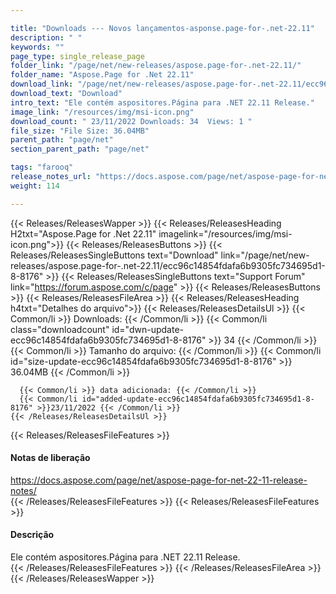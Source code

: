 ```yaml
---

title: "Downloads --- Novos lançamentos-asponse.page-for-.net-22.11"
description: " "
keywords: ""
page_type: single_release_page
folder_link: "/page/net/new-releases/aspose.page-for-.net-22.11/"
folder_name: "Aspose.Page for .Net 22.11"
download_link: "/page/net/new-releases/aspose.page-for-.net-22.11/ecc96c14854fdafa6b9305fc734695d1-8-8176"
download_text: "Download"
intro_text: "Ele contém aspositores.Página para .NET 22.11 Release."
image_link: "/resources/img/msi-icon.png"
download_count: " 23/11/2022 Downloads: 34  Views: 1 "
file_size: "File Size: 36.04MB"
parent_path: "page/net"
section_parent_path: "page/net"

tags: "farooq"
release_notes_url: "https://docs.aspose.com/page/net/aspose-page-for-net-22-11-release-notes/"
weight: 114

---
```


{{< Releases/ReleasesWapper >}}
  {{< Releases/ReleasesHeading H2txt="Aspose.Page for .Net 22.11" imagelink="/resources/img/msi-icon.png">}}
  {{< Releases/ReleasesButtons >}}
    {{< Releases/ReleasesSingleButtons text="Download" link="/page/net/new-releases/aspose.page-for-.net-22.11/ecc96c14854fdafa6b9305fc734695d1-8-8176" >}}
    {{< Releases/ReleasesSingleButtons text="Support Forum" link="https://forum.aspose.com/c/page" >}}
  {{< Releases/ReleasesButtons >}}
  {{< Releases/ReleasesFileArea >}}
    {{< Releases/ReleasesHeading h4txt="Detalhes do arquivo">}}
    {{< Releases/ReleasesDetailsUl >}}
      {{< Common/li >}} Downloads: {{< /Common/li >}}
      {{< Common/li class="downloadcount" id="dwn-update-ecc96c14854fdafa6b9305fc734695d1-8-8176" >}} 34 {{< /Common/li >}}
      {{< Common/li >}} Tamanho do arquivo: {{< /Common/li >}}
      {{< Common/li id="size-update-ecc96c14854fdafa6b9305fc734695d1-8-8176" >}} 36.04MB {{< /Common/li >}}

      {{< Common/li >}} data adicionada: {{< /Common/li >}}
      {{< Common/li id="added-update-ecc96c14854fdafa6b9305fc734695d1-8-8176" >}}23/11/2022 {{< /Common/li >}}
    {{< /Releases/ReleasesDetailsUl >}}

  {{< Releases/ReleasesFileFeatures >}}
      <h4>Notas de liberação</h4><div><a href='https://docs.aspose.com/page/net/aspose-page-for-net-22-11-release-notes/'>https://docs.aspose.com/page/net/aspose-page-for-net-22-11-release-notes/</a></div>
  {{< /Releases/ReleasesFileFeatures >}}
  {{< Releases/ReleasesFileFeatures >}}
      <h4>Descrição</h4><div class="HTMLDescription">Ele contém aspositores.Página para .NET 22.11 Release.</div>
  {{< /Releases/ReleasesFileFeatures >}}
 {{< /Releases/ReleasesFileArea >}}
{{< /Releases/ReleasesWapper >}}


